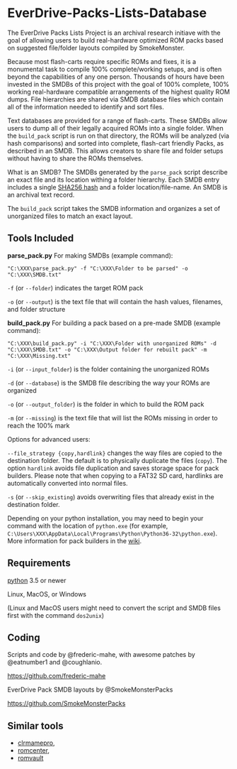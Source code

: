 # EverDrive-Packs-Lists-Database

The EverDrive Packs Lists Project is an archival research initiave
with the goal of allowing users to build real-hardware optimized ROM
packs based on suggested file/folder layouts compiled by SmokeMonster.

Because most flash-carts require specific ROMs and fixes, it is a
monumental task to compile 100% complete/working setups, and is often
beyond the capabilities of any one person. Thousands of hours have
been invested in the SMDBs of this project with the goal of 100%
complete, 100% working real-hardware compatible arrangements of the
highest quality ROM dumps. File hierarchies are shared via SMDB
database files which contain all of the information needed to identify
and sort files.

Text databases are provided for a range of flash-carts.  These SMDBs
allow users to dump all of their legally acquired ROMs into a single
folder. When the `build_pack` script is run on that directory, the
ROMs will be analyzed (via hash comparisons) and sorted into complete,
flash-cart friendly Packs, as described in an SMDB. This allows
creators to share file and folder setups without having to share the
ROMs themselves.

What is an SMDB? The SMDBs generated by the `parse_pack` script
describe an exact file and its location withing a folder
hierarchy. Each SMDB entry includes a single [SHA256
hash](https://en.wikipedia.org/wiki/Secure_Hash_Algorithms) and a
folder location/file-name. An SMDB is an archival text record.

The `build_pack` script takes the SMDB information and organizes a set
of unorganized files to match an exact layout.

## Tools Included

**parse_pack.py** For making SMDBs (example command):
```DOS .bat
"C:\XXX\parse_pack.py" -f "C:\XXX\Folder to be parsed" -o "C:\XXX\SMDB.txt"
```

`-f` (or `--folder`) indicates the target ROM pack

`-o` (or `--output`) is the text file that will contain the hash
values, filenames, and folder structure


**build_pack.py** For building a pack based on a pre-made SMDB (example command):
```DOS .bat
"C:\XXX\build_pack.py" -i "C:\XXX\Folder with unorganized ROMs" -d "C:\XXX\SMDB.txt" -o "C:\XXX\Output folder for rebuilt pack" -m "C:\XXX\Missing.txt"
```

`-i` (or `--input_folder`) is the folder containing the unorganized
ROMs

`-d` (or `--database`) is the SMDB file describing the way your ROMs
are organized

`-o` (or `--output_folder`) is the folder in which to build the ROM
pack

`-m` (or `--missing`) is the text file that will list the ROMs missing
in order to reach the 100% mark

Options for advanced users:

`--file_strategy {copy,hardlink}` changes the way files are copied to
  the destination folder. The default is to physically duplicate the
  files (`copy`). The option `hardlink` avoids file duplication and
  saves storage space for pack builders. Please note that when copying
  to a FAT32 SD card, hardlinks are automatically converted into
  normal files.

`-s` (or `--skip_existing`) avoids overwriting files that already
exist in the destination folder.

Depending on your python installation, you may need to begin your
command with the location of `python.exe` (for example,
`C:\Users\XXX\AppData\Local\Programs\Python\Python36-32\python.exe`). More
information for pack builders in the
[wiki](https://github.com/SmokeMonsterPacks/EverDrive-Packs-Lists-Database/wiki).

## Requirements

[python](https://www.python.org) 3.5 or newer

Linux, MacOS, or Windows

(Linux and MacOS users might need to convert the script and SMDB files
first with the command `dos2unix`)

## Coding

Scripts and code by @frederic-mahe, with awesome patches by
@eatnumber1 and @coughlanio.

https://github.com/frederic-mahe

EverDrive Pack SMDB layouts by @SmokeMonsterPacks

https://github.com/SmokeMonsterPacks

## Similar tools

- [clrmamepro](https://mamedev.emulab.it/clrmamepro/),
- [romcenter](http://www.romcenter.com/),
- [romvault](http://www.romvault.com/)
